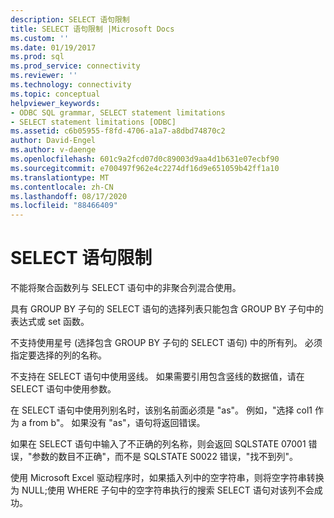 ```yaml
---
description: SELECT 语句限制
title: SELECT 语句限制 |Microsoft Docs
ms.custom: ''
ms.date: 01/19/2017
ms.prod: sql
ms.prod_service: connectivity
ms.reviewer: ''
ms.technology: connectivity
ms.topic: conceptual
helpviewer_keywords:
- ODBC SQL grammar, SELECT statement limitations
- SELECT statement limitations [ODBC]
ms.assetid: c6b05955-f8fd-4706-a1a7-a8dbd74870c2
author: David-Engel
ms.author: v-daenge
ms.openlocfilehash: 601c9a2fcd07d0c89003d9aa4d1b631e07ecbf90
ms.sourcegitcommit: e700497f962e4c2274df16d9e651059b42ff1a10
ms.translationtype: MT
ms.contentlocale: zh-CN
ms.lasthandoff: 08/17/2020
ms.locfileid: "88466409"
---
```

# <a name="select-statement-limitations"></a>SELECT 语句限制
不能将聚合函数列与 SELECT 语句中的非聚合列混合使用。  
  
 具有 GROUP BY 子句的 SELECT 语句的选择列表只能包含 GROUP BY 子句中的表达式或 set 函数。  
  
 不支持使用星号 (选择包含 GROUP BY 子句的 SELECT 语句) 中的所有列。 必须指定要选择的列的名称。  
  
 不支持在 SELECT 语句中使用竖线。 如果需要引用包含竖线的数据值，请在 SELECT 语句中使用参数。  
  
 在 SELECT 语句中使用列别名时，该别名前面必须是 "as"。 例如，"选择 col1 作为 a from b"。 如果没有 "as"，语句将返回错误。  
  
 如果在 SELECT 语句中输入了不正确的列名称，则会返回 SQLSTATE 07001 错误，"参数的数目不正确"，而不是 SQLSTATE S0022 错误，"找不到列"。  
  
 使用 Microsoft Excel 驱动程序时，如果插入列中的空字符串，则将空字符串转换为 NULL;使用 WHERE 子句中的空字符串执行的搜索 SELECT 语句对该列不会成功。
